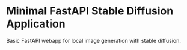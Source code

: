 # Minimal FastAPI Stable Diffusion Application
Basic FastAPI webapp for local image generation with stable diffusion.